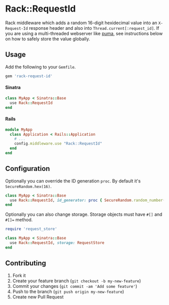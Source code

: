 # Rack::RequestId

Rack middleware which adds a random 16-digit hexidecimal value into an
`X-Request-Id` response header and also into
`Thread.current[:request_id]`.  If you are using a multi-threaded
webserver like [puma](http://puma.io/), see instructions below on how to
safely store the value globally.

## Usage

Add the following to your `Gemfile`.

```ruby
gem 'rack-request-id'
```

#### Sinatra

```ruby
class MyApp < Sinatra::Base
  use Rack::RequestId
end
```

#### Rails

```ruby
module MyApp
  class Application < Rails::Application
    # ...
    config.middleware.use "Rack::RequestId"
  end
end
```

## Configuration

Optionally you can override the ID generation `proc`. By default it's `SecureRandom.hex(16)`.

```ruby
class MyApp < Sinatra::Base
  use Rack::RequestId, id_generator: proc { SecureRandom.random_number(100) }
end
```

Optionally you can also change storage. Storage objects must have `#[]` and `#[]=` method.

```ruby
require 'request_store'

class MyApp < Sinatra::Base
  use Rack::RequestId, storage: RequestStore
end
```

## Contributing

1. Fork it
2. Create your feature branch (`git checkout -b my-new-feature`)
3. Commit your changes (`git commit -am 'Add some feature'`)
4. Push to the branch (`git push origin my-new-feature`)
5. Create new Pull Request

